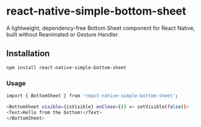 # react-native-simple-bottom-sheet

A lightweight, dependency-free Bottom Sheet component for React Native, built without Reanimated or Gesture Handler.

## Installation

```bash
npm install react-native-simple-bottom-sheet
```

### Usage

```bash
import { BottomSheet } from 'react-native-simple-bottom-sheet';

<BottomSheet visible={isVisible} onClose={() => setVisible(false)}>
<Text>Hello from the bottom!</Text>
</BottomSheet>
```
